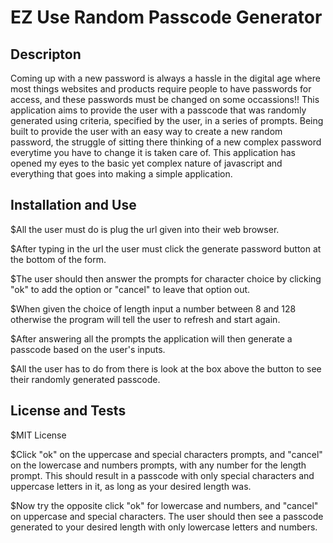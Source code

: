 # EZ Use Random Passcode Generator

## Descripton

Coming up with a new password is always a hassle in the digital age where most things websites and products require people to have passwords for access, and these passwords must be changed on some occassions!! This application aims to provide the user with a passcode that was randomly generated using criteria, specified by the user, in a series of prompts. Being built to provide the user with an easy way to create a new random password, the struggle of sitting there thinking of a new complex password everytime you have to change it is taken care of. This application has opened my eyes to the basic yet complex nature of javascript and everything that goes into making a simple application.

## Installation and Use

$All the user must do is plug the url given into their web browser.

$After typing in the url the user must click the generate password button at the bottom of the form.

$The user should then answer the prompts for character choice by clicking "ok" to add the option or "cancel" to leave that option out.

$When given the choice of length input a number between 8 and 128 otherwise the program will tell the user to refresh and start again.

$After answering all the prompts the application will then generate a passcode based on the user's inputs.

$All the user has to do from there is look at the box above the button to see their randomly generated passcode.

## License and Tests

$MIT License

$Click "ok" on the uppercase and special characters prompts, and "cancel" on the lowercase and numbers prompts, with any number for the length prompt. This should result in a passcode with only special characters and uppercase letters in it, as long as your desired length was.

$Now try the opposite click "ok" for lowercase and numbers, and "cancel" on uppercase and special characters. The user should then see a passcode generated to your desired length with only lowercase letters and numbers.